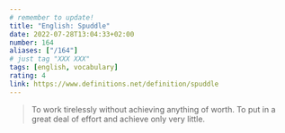 ```yaml
---
# remember to update!
title: "English: Spuddle"
date: 2022-07-28T13:04:33+02:00
number: 164
aliases: ["/164"]
# just tag "XXX XXX"
tags: [english, vocabulary]
rating: 4
link: https://www.definitions.net/definition/spuddle
---
```


> To work tirelessly without achieving anything of worth. To put in a great deal
> of effort and achieve only very little.
